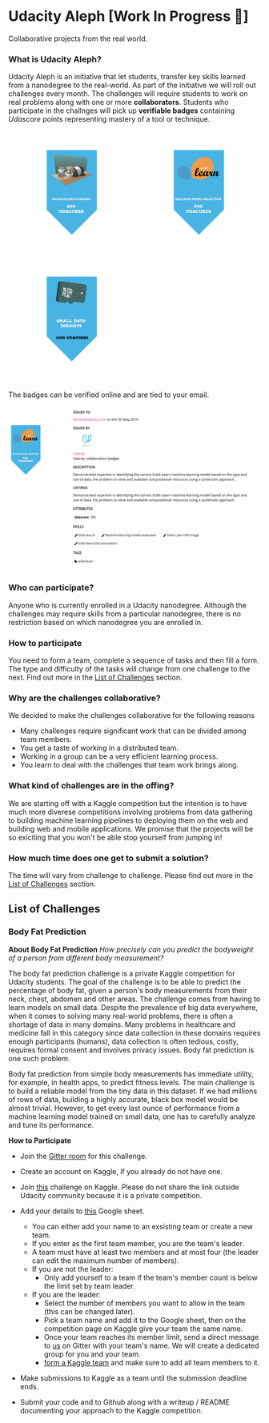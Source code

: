# Udacity Aleph [Work In Progress 🚧]
Collaborative projects from the real world.

### What is Udacity Aleph?
Udacity Aleph is an initiative that let students, transfer key skills learned from a nanodegree to the real-world. As part of the initiative we will roll out challenges every month. The challenges will require students to work on real problems along with one or more **collaborators**. Students who participate in the challnges will pick up **verifiable badges** containing _Udascore_ points representing mastery of a tool or technique.


<img src=res/pandas_data_loading_200.png width=250/> <img src=res/sklearn-model-selection-300.png width=250/> <img src=res/small_data_insights_1000.png width=250/>

The badges can be verified online and are tied to your email.

<img src=res/farhan-badge-verified.png width=480/>
 
### Who can participate?
Anyone who is currently enrolled in a Udacity nanodegree. Although the challenges may require skills from a particular nanodegree, there is no restriction based on which nanodegree you are enrolled in.

### How to participate
You need to form a team, complete a sequence of tasks and then fill a form. The type and difficulty of the tasks will change from one challenge to the next. Find out more in the [List of Challenges](#List-of-Challenges) section. 

### Why are the challenges collaborative?
We decided to make the challenges collaborative for the following reasons

- Many challenges require significant work that can be divided among team members.
- You get a taste of working in a distributed team.
- Working in a group can be a very efficient learning process.
- You learn to deal with the challenges that team work brings along.

### What kind of challenges are in the offing?
We are starting off with a Kaggle competition but the intention is to have much more diverese competitions involving problems from data gathering to building machine learning pipelines to deploying them on the web and building web and mobile applications. We promise that the projects will be so exiciting that you won't be able stop yourself from jumping in!    

### How much time does one get to submit a solution?
The time will vary from challenge to challenge. Please find out more in the [List of Challenges](#List-of-Challenges) section.


## List of Challenges

### Body Fat Prediction
**About Body Fat Prediction**
_How precisely can you predict the bodyweight of a person from different body measurement?_

The body fat prediction challenge is a private Kaggle competition for Udacity students. The goal of the challenge is to be able to predict the percentage of body fat, given a person's body measurements from their neck, chest, abdomen and other areas. The challenge comes from having to learn models on small data. Despite the prevalence of big data everywhere, when it comes to solving many real-world problems, there is often a shortage of data in many domains. Many problems in healthcare and medicine fall in this category since data collection in these domains requires enough participants (humans), data collection is often tedious, costly, requires formal consent and involves privacy issues. Body fat prediction is one such problem.

Body fat prediction from simple body measurements has immediate utility, for example, in health apps, to predict fitness levels. The main challenge is to build a reliable model from the tiny data in this dataset. If we had millions of rows of data, building a highly accurate, black box model would be almost trivial. However, to get every last ounce of performance from a machine learning model trained on small data, one has to carefully analyze and tune its performance.

**How to Participate**
- Join the [Gitter room](https://gitter.im/Udacity-Aleph/bodyfat#) for this challenge.
- Create an account on Kaggle, if you already do not have one.
- Join [this](https://www.kaggle.com/t/4bd762ba517a4d8ca9c71d6ec0bf19cd) challenge on Kaggle. Please do not share the link outside Udacity community because it is a private competition.
- Add your details to [this](https://docs.google.com/spreadsheets/d/1nm4srsFa1xHal8u4yOAlFk-VKU4I6LC8HZ9jZ_hckMc/edit?usp=sharing) Google sheet. 
  - You can either add your name to an exsisting team or create a new team. 
  - If you enter as the first team member, you are the team's leader.
  - A team must have at least two members and at most four (the leader can edit the maximum number of members).
  - If you are not the leader:
    - Only add yourself to a team if the team's member count is below the limit set by team leader.
  - If you are the leader:
    - Select the number of members you want to allow in the team (this can be changed later).
    - Pick a team name and add it to the Google sheet, then on the competition page on Kaggle give your team the same name.
    - Once your team reaches its member limit, send a direct message to [us](https://gitter.im/fa-ahmad) on Gitter with your  team's name. We will create a dedicated group for you and your team.
    - [form a Kaggle team](https://www.kaggle.com/getting-started/44861) and make sure to add all team members to it.
  
- Make submissions to Kaggle as a team until the submission deadline ends.
- Submit your code and to Github along with a writeup / README documenting your approach to the Kaggle competition.

